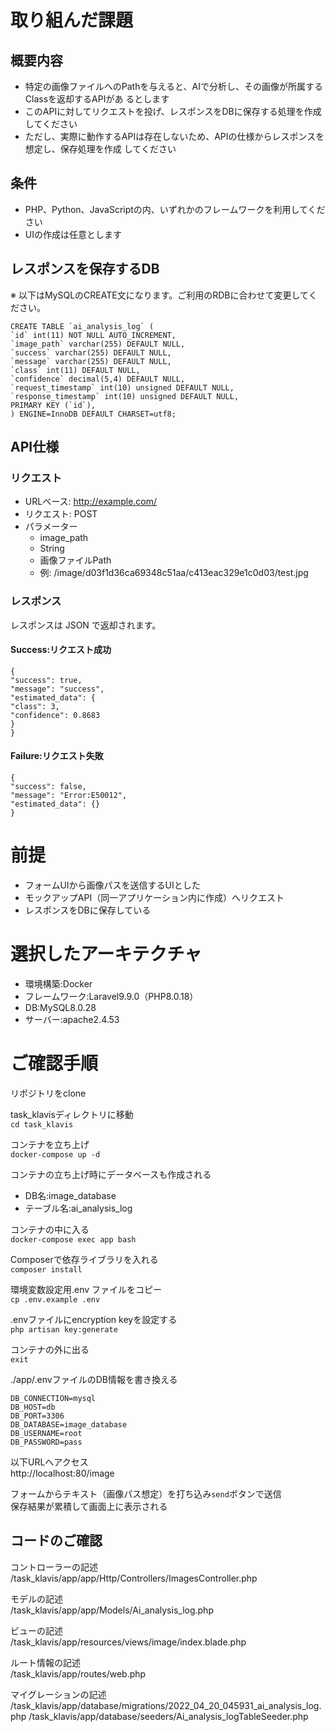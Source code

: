 # 取り組んだ課題
## 概要内容
- 特定の画像ファイルへのPathを与えると、AIで分析し、その画像が所属するClassを返却するAPIがあ
るとします
- このAPIに対してリクエストを投げ、レスポンスをDBに保存する処理を作成してください
- ただし、実際に動作するAPIは存在しないため、APIの仕様からレスポンスを想定し、保存処理を作成
してください

## 条件
- PHP、Python、JavaScriptの内、いずれかのフレームワークを利用してください
- UIの作成は任意とします

## レスポンスを保存するDB
※ 以下はMySQLのCREATE文になります。ご利用のRDBに合わせて変更してください。
```
CREATE TABLE `ai_analysis_log` (
`id` int(11) NOT NULL AUTO_INCREMENT,
`image_path` varchar(255) DEFAULT NULL,
`success` varchar(255) DEFAULT NULL,
`message` varchar(255) DEFAULT NULL,
`class` int(11) DEFAULT NULL,
`confidence` decimal(5,4) DEFAULT NULL,
`request_timestamp` int(10) unsigned DEFAULT NULL,
`response_timestamp` int(10) unsigned DEFAULT NULL,
PRIMARY KEY (`id`),
) ENGINE=InnoDB DEFAULT CHARSET=utf8;
```

## API仕様
### リクエスト
- URLベース: http://example.com/
- リクエスト: POST
- パラメーター
    - image_path
    - String
    - 画像ファイルPath
    - 例: /image/d03f1d36ca69348c51aa/c413eac329e1c0d03/test.jpg

### レスポンス
レスポンスは JSON で返却されます。

#### Success:リクエスト成功
```
{
"success": true,
"message": "success",
"estimated_data": {
"class": 3,
"confidence": 0.8683
}
}
```

#### Failure:リクエスト失敗
```
{
"success": false,
"message": "Error:E50012",
"estimated_data": {}
}
```

# 前提
- フォームUIから画像パスを送信するUIとした
- モックアップAPI（同一アプリケーション内に作成）へリクエスト
- レスポンスをDBに保存している

# 選択したアーキテクチャ
- 環境構築:Docker
- フレームワーク:Laravel9.9.0（PHP8.0.18）
- DB:MySQL8.0.28
- サーバー:apache2.4.53

# ご確認手順
リポジトリをclone  

task_klavisディレクトリに移動  
`cd task_klavis`

コンテナを立ち上げ  
`docker-compose up -d`

コンテナの立ち上げ時にデータベースも作成される
- DB名:image_database
- テーブル名:ai_analysis_log

コンテナの中に入る  
`docker-compose exec app bash`

Composerで依存ライブラリを入れる  
`composer install`

環境変数設定用.env ファイルをコピー  
`cp .env.example .env`

.envファイルにencryption keyを設定する  
`php artisan key:generate`

コンテナの外に出る  
`exit`

./app/.envファイルのDB情報を書き換える  
```
DB_CONNECTION=mysql
DB_HOST=db
DB_PORT=3306
DB_DATABASE=image_database
DB_USERNAME=root
DB_PASSWORD=pass
```

以下URLへアクセス  
http://localhost:80/image

フォームからテキスト（画像パス想定）を打ち込み`send`ボタンで送信  
保存結果が累積して画面上に表示される

## コードのご確認
コントローラーの記述  
/task_klavis/app/app/Http/Controllers/ImagesController.php

モデルの記述  
/task_klavis/app/app/Models/Ai_analysis_log.php

ビューの記述  
/task_klavis/app/resources/views/image/index.blade.php

ルート情報の記述  
/task_klavis/app/routes/web.php

マイグレーションの記述  
/task_klavis/app/database/migrations/2022_04_20_045931_ai_analysis_log.php
/task_klavis/app/database/seeders/Ai_analysis_logTableSeeder.php